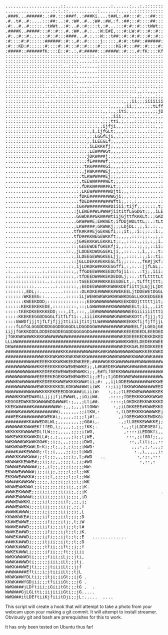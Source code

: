 <pre>
.....................::.................:......:...:.::::::::::::::::::::::::::::::::,ELWWKEDKWWKKEE
..................:.:.::...........:......:....:.::::::::::::::::::::::::::::::::::::EWKKDDKWWWKEDEE
.###K...######:.:##.:::###f..:###Ki....t##L:.##:::#:.::##::::###f::###W,::#####::###L:KDDKKEKKKKEDDD
.#..t#..#:....:::##:..:#.:W#..#..;W#.:#W,:f.:##;::#::::##::::#::##:#::;#i:#::::::#:,W#DWKKKEEEEEEDGD
.#:..#..#:::::.:tWWt..:#:..#.:#::::t,:#...:::#:#::#:::tWWt:::#:::#:#.:::#:#::::::#:::#:##KEDDGDGGDLG
.####K..#####:::#::#::.#.:W#..#.:..:W:E#E,:::#:LW:#:::#::#:::#::W#.#::;#i:#####::#:,W#::t#KLfLfLGLLL
.#:.;#::#:.:.:::#::#:::####...#.:.::W:::t##::#::#:#:::#::#:::###f::###W,::#::::::####:::::iGffLGLDGG
:#::::#:#::::::######::#::,#:.#:::::j:::::,#:#::t##::######::#:::::#:.::::#::::::#::;#:::::;ffLLEDjL
:#:::KD:#::::::#::::#::#:::#::#::::#::::::KG:#:::##::#::::#::#:::::#::::::#::::::#:::#::::::fLGGLGEE
:#####::######fK::::E::#:.:,#:#####:::####W::#:::,#:fK::::Kf:#:::::#::::::#####::#:::,#::::iDLfDELjj
::::::::::::::::::::::::::::::::::.::::::::::::::::::::::::::::::::::::::::::::::::::::::::#WEGKEEKW
:::::::::::::::::::::::::::......::.::::::::::::::::::::::::::::::::::::::::::::::::::::::LEGDK#WDDD
::::::::::::::::::::::..:::::......::::::::::::::::::::::::::::::::::::::::::::,jDKKKKKKKWWEW#KGLDGG
:::::::::::::::::::::::::.:........:::::::::::::::::::::::::::::::::::::::::;EKKKKKKWWWWW####KDfjjji
:::::::::::::::::::::::::.:........::::::::::::::::::::::::::::::::::::::::KKWWW#WWKKKKKWW###Efttiii
::::::::::::::::::::::::::.........:::::::::::::::::::::::::::::::::::::::####WKWWWWWKKKWW###Gftiii;
:::::::::::::::...::.::::::......::::::::::::::::,:::::::,::::::::::::::::KW#WKKKEEEEEKKKW###Djit;;;
:::::::::::::::.:::.::.::::::..:::::::::::::::::::,,::,,,,:::::::::::::::::#KKKKEEEEEEEKKKW##Efii;;;
::::::::::::::.::::.:::::.::::::::::::::::::::::,,;;,,,,,;;,;;,,,::::::::::fKKKKEEEEEEEKKKK##Efiii;,
:::::::::::::::..:.::::::::::::::::::::::::::,;;ii;;;iiiiiii;,;;,,:::::::::jKKKKEEEEEEEKKKKW#Kfiii;;
:::::::::::::::.::::::::::::::::::::::::,,,,,;ii;;,,,;;;tLffjtii,,,::::::::iKKKKEEEEEEEKKKKW#Kjji;;;
::::::::::::::::::.::::::::::::::::::,,:,,;iti;,,,,,,,,,;;jDGLLjt,,;,,::::,;KKKKKEEEEEEKKKKW#Wftit;;
:::::::::::::::::::::::::::::::::::::;,,;iii;;,::,:,:::,;;,;DDGfjf,,:,,:,,,,KKKKKKEEEEEKKKKW##Dttt;;
::::::::::::::::::::::::::::::::::::,;;;tti,;,:,,::::::,,;;,;LDDfGj,,,,,,,,:KKKKKKEEEEEKKKKW##Eti;;;
:::::::::::::::::::::::::::::::::::,;ijfji,,,:::::::.::::,,;;;DGGLft,,,,,,,:KKKKKKEEEEEEKKKW##Dttii;
::::::::::::::::::::::::::::::::,i,ijfGLt;,,,::::::...::::,,,;iELLGft,,,,,,:KKKKKEEEEEEEKKKW##Gjiii;
:::::::::::::::::::::::::::::::,:;LGGfLji,,:,::::::.::.:::::,,iLDLLLj,,,,,:,KKKKKEEEEEEEKKKW##Gji;;,
:::::::::::::::::::::::::::::::;,iLEEGLf;,,,:::::::::.::::::,,;iEGGGj,,::::,EKKKKEEEEEEEKKKW##Ejti;;
:::::::::::::::::::::::::::::::,iLEKKKfj;,,,,:::::::::.::::::,,ifGEDf,:,::::DKKKKKEEEEEEKKKWW#Ejti;;
:::::::::::::::::::::::::::::::;LEW##WGt,,,,::::::::....::::::,;iLEtt:::::::LKKKKEEEEEEKKKKWW#Ejti;;
:::::::::::::::::::::::::::::::jDKW###j;,;,,::::::.......:::::,;,LKj;,::::::tKKKKEEEEEEEKKKKW#Ejti;;
.:.:..:....:..:::::::::::::::::fE####Wf;:,,,,::::.........::::,;,fKEj,::::::;KKKKEEEEEEEKKKKW#Kfii;i
................::::::::::::::tKK####KGi,,,,:,:::........:::::,,;jWKLt:::::::KKKKEEEEEEEEKKKW##Dtiii
..................::.:.::::::,jKWK###WEj,,;,:::::.........::::,,ij#EG:::::::.KKKKEEEEEEEEKKKW##Ktii;
...................:...::::::tLKW#W###Ej;;,,::::::........:::::,ij#WKi::.....KKKKEEEEEEEEKKKW##Dtfti
..........................::,tEEWW####WEt;;,::::::.........::::,iG#WEG,......KKKKKEEEEEEEKKKW##ftDti
..........................::,fDKKW##W##KLt;;,::::::........::,,,tE#WEf#......KKKKEEEEEEEEKKKW##ijDLj
...........................:;LKEW#W####WDjti;,,::::........::,,;tKWWffL......KKKKEEEEEEEEKKKW##,fDGt
..........................::fDKE#######WWGji;,,::,:........::::;fK##WEf......DKKKEEEEEEEEKKKW##.WGfL
...........................:fDED#####W##Wfti;,::,:........:::;;tfD##KEE......LKKKKEEEEEEEKKKK##;#Ljt
...........................iGK#W######W#Diiii;tijf;,:::::,t;jjiiLf#W#WL:.....tKKKEEEEEEEEKKKKW#tKfjt
..........................:jLEWE##WL#WW#jiititfLGGDGt;;,,iLEKKDGEfWKKKi,.....;KKKEEEEEEEEEKKKW#L#Ljj
...........................GGWDK##GKW##WtiijGjttfKKKLt::;GKDDDiEGjKGWK.:.....:KKKEEEEEEEEKKKKW#EKjtt
...........................GKW#W#E;EWKWEt;ifDDjWDLttL;:.:tLtGG;DtjWDEWj.......KKKKKEEEEEEKKKKW##Gfji
..........................,LKW####;GKWWKj;;;LDjDL:,;,i:.::.,:,,L;tKEDGG.......KKKKEEEEEEEEKKKW##tGji
..........................tfK#K##EjGEKWEfi;:;it;,:i:;;:.:i:,,,;i,jDGGGW.......KKKKEEEEEEEEKKKW##:Dft
..........................tfD##KKWEGEWKKft;,,,,,::::;;:.,;,:::,;,jKEGK#:......KKKKEEEEEEEEKKKW##.LfL
..........................;jG#EKKKWLEKKKLt;:,,::::.,;;,:,;i.:,:,,jEEGKj;......KKKKKEEEEEEEKKKW##.DfG
.........................::;GEEEWDEfGKEKfji,,:.:..:;,;,::ii::::,;jKEDW:j......KKKKKEEEEEEEKKKW##.GfD
.......................::.,jLDDEKDWDGGEKLji,,:::..:,i,,:.;t::::,;jKEDG;D......KKKKEEEEEEEEKKKWW#,DLG
.........................:,iLDEEGEWWGKEELjj;,,::::.:;;i::ti:::::ifEKGtGff.....DKKKEEEEEEEEKKKWW#tDLL
.........................::jGLLDEKK#EKKEGLfi;;:::..,fK#jjKf::::,ifEEffEi......LKKKKEEEEEEEKKKWW#LLLL
......................:.::,ijLDKDKW#KKKEGGffi,:,:..:jjfLGL;.:::;jGDEf,ii......jKKKKEEEEEEEKKKKW#KjGf
.:.....:......:.:::::.::::,;ffGDEEW#WKEEDDfGjii::..:tj;,iii:.:,;fDEWDG:.......iKKKKEEEEEEEKKKKW##;GE
::..:::::::::.::::::::::::,:tfDEEDW#WKEKDEDDLj;::.:tfLttttLt,:,iGDEEDL,:......;KKKKEEEEEEEKKKKW##DGf
:::::::::::::::..:.:::::::::tGEEED##WKKKEEGDELt,:,tLfftjttt;t,;fDKEKG;:::.....,KKKKEEEEEEEKKKKW#GDEK
:::::::::::........:.::::::,;EEDEEWWW#KKWWKKDEfiittjLGjjLjDtLijLDKKKDL:::::::::KKKKEEEEEEEKKKWW###WK
:::::::,EDL;:.........:::::::DLKDKE#WWWKK#WEKEELjtDDEWEtDGGLLjfLGDKKG;:::::::::KKKEEEEEEEEKKKWW##.WW
:::::::WKEEEG::........:::::iLjWEWKWKWKWKWKWWKDGGLLKKKEDGEEEEfDDKDKKD,,::::::::KKKKEEEEEEEEKKWW##WWW
:::::::KWEEKDDD;::::::::::::::;EEKWWWWWWWWWKEEKDDDjtttttjit;LLGDEKKKEt:::::::::KKKKEEEEEEEKKKW#KKEEE
::::::KEKEEKEKEDE,:::::::::,::;LGWW#W###KWWWWWWEELt;ii,,,iitfGKD#EKKDj:::::::::KKKKEEEEEEEKKKWDDDDGG
:::::tKEKDKEEKKKEDD;:::,it,:::,,iE#WWWWWWWWWWWWEEGiiiiiitttiGGKKKKWKGj,::::::::KKKKEEEEEEEEKKDGGGDLL
:::::KKEKEEGGDDGGGLfitfLfti::,iiiiKK##WWWK#WWKWKKDtt;fjjj;tjDEKDKWWWKt:::::::::KKKKEEEEEEEKKKGLLLDGD
::::GWWDfjjjtjfLfjfjjjttiiiijtitjtLW##WWWWWWWKEKKKfijfjffjjLGDEWWWW##D,::::::::KKKKEEEEEEEKKWKDDEEKW
::::fLGfGLGGGDDDDGGGDDGGGDLLDGGDGGW##WW###WWKWWWEELfjLGEGjGEDKKK####WWK,:::::::KKKKKEEEEEKKKW##WWWWW
iijjfGKKKDDDLDDDEDGDDEGGDDGGGGGDG########W#WKKEEEDEEDLEEEDEDGKWW##W#W##W:::,,i:KKKKKKKKKKEKWW##WWKKK
jfGKKWKW#WKKKKKWW#W#WW#W#################W#WKEDEEEKEDEKKDKEDGKWWW###W###W,,tLt,EKKKKEEEEKKKKWWDGDGGG
LLLWW####################################KW#WKKWEELDEDEKKWEEKKKW#########KijfjiKKEEEEEEKEEKEDEGGGffG
DKW####################W########W########W#WKEKKG#LEEDDKKEEEWEK##########WftGDjKKKKEEKEDEEEGDKGDDLff
###W#################KKK#####WWWW##K##KWWWW#WWWWKWWKKKEKKWKDWWK#W#########WEDKEKKKKKKEKEEEEGDWWGGDGL
############WWKKKKWKWKKKWKKWKKKW######KWWWKWWWWKKWWWK#WK################W######WWKEDDDEEEDfDEE#jfDGf
########WW##KEEEKKKKWKWKEKEWKEEE;####WGKKKW##WW###KWWW#W###W##KK######Li.#########WWKKKEEDKEEEWiLDGf
####WWWWWW##KKEEEKKKKKKWEWEWWKEi;,L#K#EDEKWW#WK##W##WK####W#WWKE#####j;,i,,K############WWKEDEEtLGff
###WWWWWWW##KKEDEEKEWEWWEWEWWKKi;;,E#fLfGEKKWWW###########W#WEGfK####,it;;,,,;#############WGDGtGGGG
#WWWWWW#WW##EEEEEKEGEKKWEWEWWEKti;;Ef;;tjGDEKWWEWW########WWEjitW####;ij;,,,,,,,,tG##########GDLGDDD
#WWWKW#WWW##EKEDEEKKWWEWKKKKWW#tii;#: ,,ijLGDEEWW#####W#KKWEG;,iW###tiit;,,,,,,,,,,,,,,f######EEjjtj
###WWW#WWW##EWKKKKKKKDLKDKWW##WtiiWK  ::;iijfGKKWKWWW###WEEDf::tK###;;;;;,,,,,,,,,,,,;,,,:#####LLjfD
WW##W###WW##WKKKKEKEEEDDGK###iLiiiW:   :,;,;tLEEKWEW#WWWKKEKE:,tW##Wii;,,,,,,,,,,,,,,,,,,,,L####GEEE
#WWWKKKWEDW#GLLjjjjfjLEWW#L,;iGiiW#.   .::::;fDEEKKKKWKKWKWGGi;jW##;i;j;;,,,,,,,,,,,,,,;,,,,:####KED
KEGGGEDWKKDKWWW#WDD#WW#t:;,,,;Lti##.    ::::;LGKDKGEKKWKKKKDf,,fW##;,;,;,,,,,,,,,,,,,,,,,,,,,f###EED
KKEKW#####K######WW#W:;,,;,,,ittGWW:     :,;iLDKKEEE#KWWEKKGi:,tE#E;;i,:,,,,,,,,,,,,,,,,,,,,,,L##itK
###WWK###WK########Wi,,,,,,,;;itKW,:      :,tLDEEKKKKWWWWKEj,::;W#t;;;,,,,,,,,,,,,,,,,,,,,,,,,,t#:,j
###EEK###W###WKWEK#i;,,,,,;;;;tj#t..       ,ifGEEKWKKKEWDKGi::.,##;;;,,,,,,,,,,,,,,,,,,,,,,,,,,,f:;;
########KK##WEDGLWL;,,,,,,,,;;GG#i,.       .,;tLGEKKEWWKKEj;:..;##,;;;,;,,,,,,,,,,,,,,,,;,,,,,,,,:;;
#WWWWWKKWW#EKfffED,i;,,,,;,;;;fKK;.         :,,;tjLDDEGEGfi,:.:i##,;;;,;,,,,,,,,,,,,,,,,;,,,,,,,:,;;
WKKKKKKWWWWEDLfLW;;;,,,,,;;;;itWG,           ,::::iLEDDKfi,,:.:f##,;;:,;,,,,,,,,,,,,,,,,;;;,;;,,:,;;
WWKEWKKKKW#KDLL#;;,;,,,,,;i;;tjWE,            :::,;ifGDf;;,,,::fW#,,;,;;,,,,,,,,,,,,,,,,,;;,,;,:,;;;
W#KWWWKWKW#KGG#K;;i;;,,,;;;;;iDWG,             ::,,titi;,,::,::iK#,,,,;,,,,,,,,,,,,,,,,,;;;,,,,:,;;;
W#KWKWWEKW#LD:Ki;;t;,,;,;i;;;iWWD:              ,,,:,;,:,,,;,::  #,,,,;,,,,,,,,,,,,,,,,,;;;;,,,:,;;;
####K##KEWWWG;:t;;i,,,,;;i;;tiWWD.               :.,i,,,,,i::    #:,,,;;,,,,,,,,,,,,,,,,,;;;,;:;;;i;
#WWKKK#WKW##i;;t;;;,,,;;;i;,t;#WD   ..            :,:;:,:::      #,,,,;,,,,,,,,,,,,,,,,,,;;;;,,;;;;;
WKWW#KKEWWE#;;ii;i;,,;;;;i,;i;#WG                  :,::,:        K,,,,i,,,,,,,,,,,,,;,;,,;;;,;:;;;;;
DWWW#E#WWW##i;;,it;;,;;;i;;;;;WW:                                Gj,,,i,,,,,,,,,,,,,,,,,,;;;;,;;;;;;
EKWWWE#WWW#ji;;iij;,;;;;t;;t;;WK                                 iD,,,i,,,,,,,,,,,,;,;;,;;;;;,;;;;;;
EKKWWE#WKK#;;;;i;t,;;;;;t;;t;;WW                                 .K,,,i,,,,,,,,,,,;,,,,,;;;;,,;;;;;;
WWW##K#WKWW;;;;;,i;;;i;;i;;i;iWK                                  #,,,;,,,,,,,,,,,,,,,;,,;;;;;;;;;;;
WKWWEWWKWWt;;i;;;;;;;i;ii;,;;iK.                                  #,,;;,,,,,,,,,,,,,,;,,,;;;;;;;;;;;
#WWKEKWWWE;;;ii;i;;;;iiii;,;;iK                            .:,:   #,,;;,,,,,,,,,,,,,,,;;,;;;,;;;;;;;
#WWKEWWWW#i;;iiii;;;;iij;;;;,iD                                   #;,;;,,,,,,,,,,,,,,,,,;;;;;;;;;;;;
#WWWDWWKKL;;;;iit;;;;iif;,;;,j;                                   Kj,;;,,,,,,,,,,,,;,;;,;;;;;;i;;;;;
#WWWEWWKWi;;;iiij;;;;iij;,;;,f                                    fE,;;,,,,,,,,,,;;;,,,,;;;;;;;;;;;;
#W#WK#WWW;;;;;i;j;;;;iij;;i;,L                                    ;W,;;,,,,,,,,,,,,;;;,;;;;;;;;;i;;;
KKWWKWKE#i;;;;iif;;;;iit;;i;;D                                    .#,;;,,,,,,,,,,,,;;;,;;;;i;;;t;;;;
KK#WEWWWE;;;;;;ifi;;;itj;,t;iW                                     W;,;;,,,,,,,,,,,,;;;;;;;;;;tti;i;
WW#WE##WD;;;;iiifi;;;itj;;t;t#                                     #i,;;,,;;;,,;;,,;;;;;;;;;;;jj;ii;
WW#KE##WD;;;;;;ifi;;;ijt;;t;iK.                                    #L,i;,,,,,,;;,,;;;;;,;;;;;;tt;ii;
W#WEK##WDi;;;;iifi;;;ijt;;t;;E   .............                     WE,i;,,,,,,,,,;;;;;;;;;;;;iLiitii
###KK##WDi;;;;itjii;;ijt;;t;;D                                     DW,t;,,,,,,,,,,,;;,;,;;;;;;jiii;;
KWWKK#WWDi;;;;;tfii;;ift;;j;;f                                     tW;i;;;;,;;,,;;;;;;;;,;i;;;tiii;i
WWKEK#WWLi;;;;;ifii;;;ft;;jiii                                     ,#;i;;,;;;;;;;;;;;;;;;;;;;;i;;t;;
WWKKWWW#Dti;;;;;fiii;iLj;;jti,                                     .W;ti;;;;;;;;;;;;;;;;;;iiiiiiitii
WWWK##WWDti;;;;;jiii;iLt;;jtj.                                      Wt;i;;;;;;;;;;;;;;;;ii;ii;iiiiii
WWKK##WWEjti;;;;jtiiiiLt;;jjf                         .             Wf,i;;;;;;;;;;;;;;;;;;iiiiiiiiii
##WW####Efti;;i;jtiiiiLt;;tjL                                       #G,i;;;;;;;;;;;;;;;;iii;iiiitiii
WKWKW#WfDLtii;;itji;iiGt;;ijG .                                     #E,i;;;;;;;;;;;;;i;;;iii;ititiii
KKWK##WfGDjii;;;tfiiiiGt;;;jG .                                    .#E,t;;;;;;;;;;;;;;;iiiiiiitttiii
WWKW###jLDftiii;iGiiitGt;;;tG .  .                                 .#K,t;;;;;;;;i;;;;;;;iiiiiitttiii
WWWW##GjLGLtti;iijiiiiGti;;jG.....                                 .#W;t;;;;;;;;;i;;;;i;iiiiiittttii
WWKW##itLDEftiiKjfiiitDji;;jL:.....  ....                          .##;ji;;;;;;i;ii;i;;iiiiiiitttiii
</pre>

This script will create a hook that will attempt to take a photo from your webcam upon
your making a git commit. It will attempt to install streamer. Obviously git and bash
are prerequisites for this to work.

It has only been tested on Ubuntu thus far!
